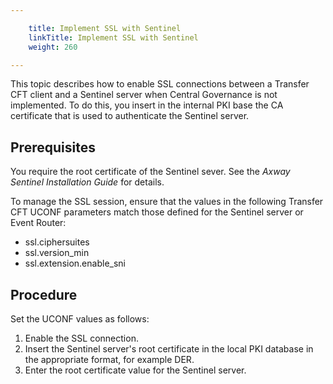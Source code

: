 ```yaml
---

    title: Implement SSL with Sentinel 
    linkTitle: Implement SSL with Sentinel
    weight: 260

---
```

This topic describes how to enable SSL connections between a Transfer CFT client and a Sentinel server when Central Governance is not implemented. To do this, you insert in the internal PKI base the CA certificate that is used to authenticate the Sentinel server.

## Prerequisites

You require the root certificate of the Sentinel sever. See the *Axway Sentinel Installation Guide* for details.

To manage the SSL session, ensure that the values in the following Transfer CFT UCONF parameters match those defined for the Sentinel server or Event Router:

- ssl.ciphersuites
- ssl.version\_min
- ssl.extension.enable\_sni

## Procedure

Set the UCONF values as follows:

1. Enable the SSL connection.
1. Insert the Sentinel server's root certificate in the local PKI database in the appropriate format, for example DER.
1. Enter the root certificate value for the Sentinel server.
